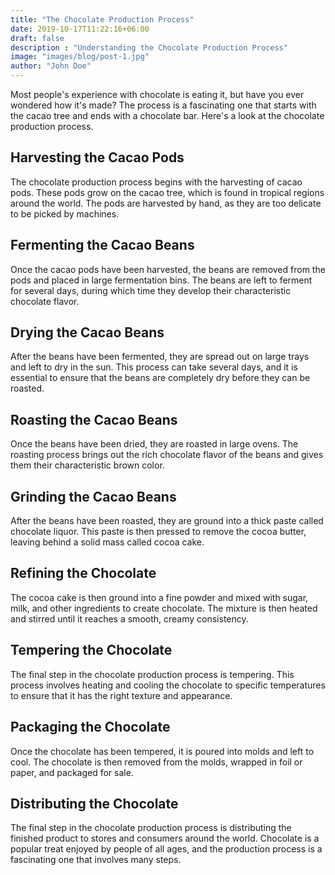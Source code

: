 ```yaml
---
title: "The Chocolate Production Process"
date: 2019-10-17T11:22:16+06:00
draft: false
description : "Understanding the Chocolate Production Process"
image: "images/blog/post-1.jpg"
author: "John Doe"
---
```


Most people's experience with chocolate is eating it, but have you ever wondered how it's made? The process is a fascinating one that starts with the cacao tree and ends with a chocolate bar. Here's a look at the chocolate production process.

## Harvesting the Cacao Pods

The chocolate production process begins with the harvesting of cacao pods. These pods grow on the cacao tree, which is found in tropical regions around the world. The pods are harvested by hand, as they are too delicate to be picked by machines.

## Fermenting the Cacao Beans

Once the cacao pods have been harvested, the beans are removed from the pods and placed in large fermentation bins. The beans are left to ferment for several days, during which time they develop their characteristic chocolate flavor.

## Drying the Cacao Beans

After the beans have been fermented, they are spread out on large trays and left to dry in the sun. This process can take several days, and it is essential to ensure that the beans are completely dry before they can be roasted.

## Roasting the Cacao Beans

Once the beans have been dried, they are roasted in large ovens. The roasting process brings out the rich chocolate flavor of the beans and gives them their characteristic brown color.

## Grinding the Cacao Beans

After the beans have been roasted, they are ground into a thick paste called chocolate liquor. This paste is then pressed to remove the cocoa butter, leaving behind a solid mass called cocoa cake.

## Refining the Chocolate

The cocoa cake is then ground into a fine powder and mixed with sugar, milk, and other ingredients to create chocolate. The mixture is then heated and stirred until it reaches a smooth, creamy consistency.

## Tempering the Chocolate

The final step in the chocolate production process is tempering. This process involves heating and cooling the chocolate to specific temperatures to ensure that it has the right texture and appearance.

## Packaging the Chocolate

Once the chocolate has been tempered, it is poured into molds and left to cool. The chocolate is then removed from the molds, wrapped in foil or paper, and packaged for sale.

## Distributing the Chocolate

The final step in the chocolate production process is distributing the finished product to stores and consumers around the world. Chocolate is a popular treat enjoyed by people of all ages, and the production process is a fascinating one that involves many steps.
